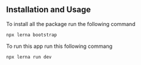 ## Installation and Usage

To install all the package run the following command

```bash
npx lerna bootstrap
```

To run this app run this following commang

```bash
npx lerna run dev
```
